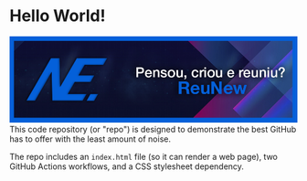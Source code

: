 # Hello World!

![Banner Screenshot](https://github.com/ReuNew/.github/blob/main/images/banner%20topo.png)
This code repository (or "repo") is designed to demonstrate the best GitHub has to offer with the least amount of noise.

The repo includes an `index.html` file (so it can render a web page), two GitHub Actions workflows, and a CSS stylesheet dependency.
